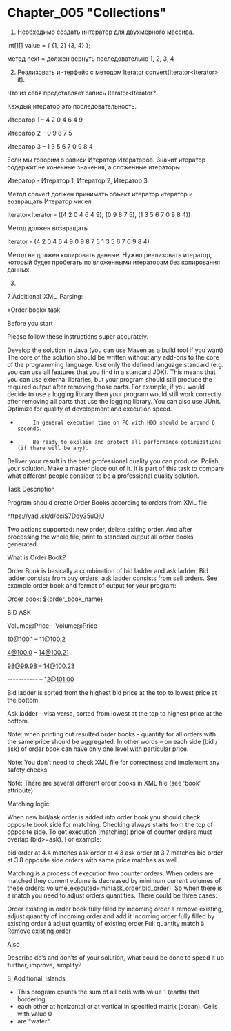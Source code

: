 # Chapter_005 "Collections"
1. Необходимо создать интератор для двухмерного массива.
 
int[][] value = {
   {1, 2}
   {3, 4}
};
 
метод next = должен вернуть последовательно 1, 2, 3, 4

2. Реализовать интерфейс с методом Iterator<Integer> convert(Iterator<Iterator<Integer>> it).

Что из себя представляет запись Iterator<Iterator<Integer>?.

Каждый итератор это последовательность.

Итератор 1 – 4 2 0 4 6 4 9

Итератор 2 – 0 9 8 7 5

Итератор 3 – 1 3 5 6 7 0 9 8 4

Если мы говорим о записи Итератор Итераторов. Значит итератор содержит не конечные значения, а сложенные итераторы.

Итератор - Итератор 1, Итератор 2, Итератор 3.

Метод convert должен принимать объект итератор итератор и возвращать Итератор чисел.

Iterator<Iterator<Integer> - ((4 2 0 4 6 4 9), (0 9 8 7 5), (1 3 5 6 7 0 9 8 4))




Метод должен возвращать

Iterator<Integer> - (4 2 0 4 6 4 9 0 9 8 7 5 1 3 5 6 7 0 9 8 4)

Метод не должен копировать данные. Нужно реализовать итератор, который будет пробегать по вложенными итераторам без копирования данных.

3. 




7_Additional_XML_Parsing:


«Order book» task

Before you start

Please follow these instructions super accurately.

Develop the solution in Java (you can use Maven as a build tool if you want)
The core of the solution should be written without any add-ons to the core of the programming language. Use only the defined language standard (e.g. you can use all features that you find in a standard JDK). This means that you can use external libraries, but your program should still produce the required output after removing those parts. For example, if you would decide to use a logging library then your program would still work correctly after removing all parts that use the logging library. You can also use JUnit.
Optimize for quality of development and execution speed.
-          In general execution time on PC with HDD should be around 6 seconds.

-          Be ready to explain and protect all performance optimizations (if there will be any).

Deliver your result in the best professional quality you can produce. Polish your solution. Make a master piece out of it.  It is part of this task to compare what different people consider to be a professional quality solution.
 
Task Description

Program should create Order Books according to orders from XML file:

https://yadi.sk/d/cciS7Dqy35uQjU

Two actions supported: new order, delete exiting order. And after processing the whole file, print to standard output all order books generated.

What is Order Book?

Order Book is basically a combination of bid ladder and ask ladder. Bid ladder consists from buy orders; ask ladder consists from sell orders. See example order book and format of output for your program:

Order book: ${order_book_name}

BID                  ASK

Volume@Price – Volume@Price

10@100.1  – 11@100.2

4@100.0    – 14@100.21

98@99.98  – 14@100.23

-----------      – 12@101.00

Bid ladder is sorted from the highest bid price at the top to lowest price at the bottom.

Ask ladder – visa versa, sorted from lowest at the top to highest price at the bottom.

Note: when printing out resulted order books - quantity for all orders with the same price should be aggregated. In other words – on each side (bid / ask) of order book can have only one level with particular price.

Note: You don’t need to check XML file for correctness and implement any safety checks.

Note: There are several different order books in XML file (see ‘book’ attribute)

Matching logic:

When new bid/ask order is added into order book you should check opposite book side for matching. Checking always starts from the top of opposite side. To get execution (matching) price of counter orders must overlap (bid>=ask). For example:

bid order at 4.4 matches ask order at 4.3
ask order at 3.7 matches bid order at 3.8
opposite side orders with same price matches as well.
 

Matching is a process of execution two counter orders. When orders are matched they current volume is decreased by minimum current volumes of these orders:  volume_executed=min(ask_order,bid_order).  So when there is a match you need to adjust orders quantities. There could be three cases:

Order existing in order book fully filled by incoming order à remove existing, adjust quantity of incoming order and add it
Incoming order fully filled by existing order à adjust quantity of existing order
Full quantity match à Remove existing order
 
Also

Describe do’s and don’ts of your solution, what could be done to speed it up further, improve, simplify?









8_Additional_Islands

* This program counts the sum of all cells with value 1 (earth) that bordering
 * each other at horizontal or at vertical in specified matrix (ocean). Cells with value 0
 * are "water".
